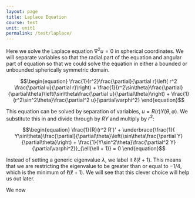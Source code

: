 ```yaml
---
layout: page
title: Laplace Equation
course: test
unit: unit1
permalink: /test/laplace/
---
```


Here we solve the Laplace equation $\nabla^2 u = 0$ in spherical coordinates. We will separate variables so that the radial part of the equation and angular part of equation so that we could solve the equation in either a bounded or unbounded spherically symmetric domain. 

$$\begin{equation}
\frac{1}{r^2}\frac{\partial}{\partial r}\left( r^2 \frac{\partial u}{\partial r}\right) + \frac{1}{r^2\sin\theta}\frac{\partial}{\partial\theta}\left(\sin\theta\frac{\partial u}{\partial\theta}\right) + \frac{1}{r^2\sin^2\theta}\frac{\partial^2 u}{\partial\varphi^2}
\end{equation}$$

This equation can be solved by separation of variables, $u = R(r)Y(\theta,\varphi)$. We substitute this in and divide through by $RY$ and multiply by $r^2$:

$$\begin{equation}
\frac{1}{R}(r^2 R')' + \underbrace{\frac{1}{ Y\sin\theta}\frac{\partial}{\partial\theta}\left(\sin\theta\frac{\partial Y}{\partial\theta}\right) + \frac{1}{Y\sin^2\theta}\frac{\partial^2 Y}{\partial\varphi^2}}_{\ell(\ell + 1)} = 0
\end{equation}$$

Instead of setting a generic eigenvalue $\lambda$, we label it $\ell(\ell+1)$. This means that we are restricting the eigenvalue to be greater than or equal to $-1/4$, which is the minimum of $\ell(\ell+1)$. We will see that this clever choice will help us out later.

We now 











